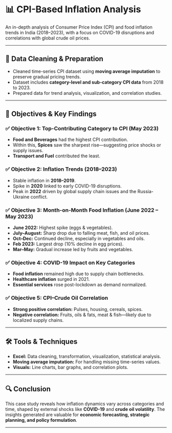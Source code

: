 # 📊 CPI-Based Inflation Analysis

An in-depth analysis of Consumer Price Index (CPI) and food inflation trends in India (2018–2023), with a focus on COVID-19 disruptions and correlations with global crude oil prices.

---

## 🧹 Data Cleaning & Preparation

- Cleaned time-series CPI dataset using **moving average imputation** to preserve gradual pricing trends.
- Dataset includes **category-level and sub-category CPI data** from 2018 to 2023.
- Prepared data for trend analysis, visualization, and correlation studies.

---

## 🎯 Objectives & Key Findings

### ✅ Objective 1: Top-Contributing Category to CPI (May 2023)
- **Food and Beverages** had the highest CPI contribution.
- Within this, **Spices** saw the sharpest rise—suggesting price shocks or supply issues.
- **Transport and Fuel** contributed the least.

### ✅ Objective 2: Inflation Trends (2018–2023)
- Stable inflation in **2018–2019**.
- Spike in **2020** linked to early COVID-19 disruptions.
- Peak in **2022** driven by global supply chain issues and the Russia-Ukraine conflict.

### ✅ Objective 3: Month-on-Month Food Inflation (June 2022 – May 2023)
- **June 2022:** Highest spike (eggs & vegetables).
- **July–August:** Sharp drop due to falling meat, fish, and oil prices.
- **Oct–Dec:** Continued decline, especially in vegetables and oils.
- **Feb 2023:** Largest drop (10% decline in egg prices).
- **Mar–May:** Gradual increase led by fruits and vegetables.

### ✅ Objective 4: COVID-19 Impact on Key Categories
- **Food inflation** remained high due to supply chain bottlenecks.
- **Healthcare inflation** surged in 2021.
- **Essential services** rose post-lockdown as demand normalized.

### ✅ Objective 5: CPI–Crude Oil Correlation
- **Strong positive correlation:** Pulses, housing, cereals, spices.
- **Negative correlation:** Fruits, oils & fats, meat & fish—likely due to localized supply chains.

---

## 🛠️ Tools & Techniques

- **Excel:** Data cleaning, transformation, visualization, statistical analysis.
- **Moving average imputation:** For handling missing time-series values.
- **Visuals:** Line charts, bar graphs, and correlation plots.

---

## 🔍 Conclusion

This case study reveals how inflation dynamics vary across categories and time, shaped by external shocks like **COVID-19** and **crude oil volatility**. The insights generated are valuable for **economic forecasting, strategic planning, and policy formulation**.

---
